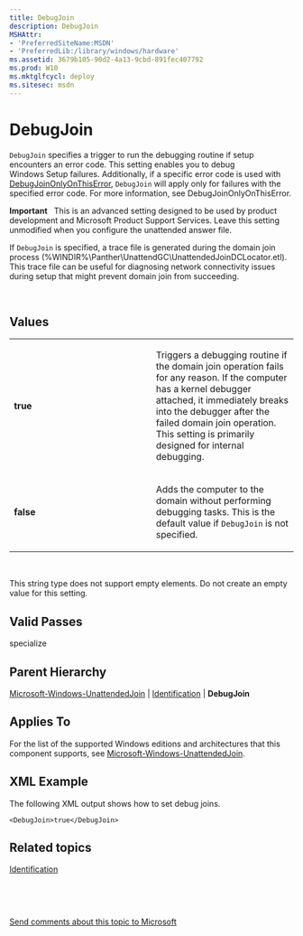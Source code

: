 ```yaml
---
title: DebugJoin
description: DebugJoin
MSHAttr:
- 'PreferredSiteName:MSDN'
- 'PreferredLib:/library/windows/hardware'
ms.assetid: 3679b105-90d2-4a13-9cbd-891fec407792
ms.prod: W10
ms.mktglfcycl: deploy
ms.sitesec: msdn
---
```


# DebugJoin


`DebugJoin` specifies a trigger to run the debugging routine if setup encounters an error code. This setting enables you to debug Windows Setup failures. Additionally, if a specific error code is used with [DebugJoinOnlyOnThisError](debugjoinonlyonthiserror-win7-microsoft-windows-unattendedjoinidentificationdebugjoinonlyonthiserror.md), `DebugJoin` will apply only for failures with the specified error code. For more information, see DebugJoinOnlyOnThisError.

**Important**  
This is an advanced setting designed to be used by product development and Microsoft Product Support Services. Leave this setting unmodified when you configure the unattended answer file.

If `DebugJoin` is specified, a trace file is generated during the domain join process (%WINDIR%\\Panther\\UnattendGC\\UnattendedJoinDCLocator.etl). This trace file can be useful for diagnosing network connectivity issues during setup that might prevent domain join from succeeding.

 

## Values


<table>
<colgroup>
<col width="50%" />
<col width="50%" />
</colgroup>
<tbody>
<tr class="odd">
<td><p><strong>true</strong></p></td>
<td><p>Triggers a debugging routine if the domain join operation fails for any reason. If the computer has a kernel debugger attached, it immediately breaks into the debugger after the failed domain join operation. This setting is primarily designed for internal debugging.</p></td>
</tr>
<tr class="even">
<td><p><strong>false</strong></p></td>
<td><p>Adds the computer to the domain without performing debugging tasks. This is the default value if <code>DebugJoin</code> is not specified.</p></td>
</tr>
</tbody>
</table>

 

This string type does not support empty elements. Do not create an empty value for this setting.

## Valid Passes


specialize

## Parent Hierarchy


[Microsoft-Windows-UnattendedJoin](microsoft-windows-unattendedjoin-win7-microsoft-windows-unattendedjoin.md) | [Identification](identification-win7-microsoft-windows-unattendedjoinidentification.md) | **DebugJoin**

## Applies To


For the list of the supported Windows editions and architectures that this component supports, see [Microsoft-Windows-UnattendedJoin](microsoft-windows-unattendedjoin-win7-microsoft-windows-unattendedjoin.md).

## XML Example


The following XML output shows how to set debug joins.

``` syntax
<DebugJoin>true</DebugJoin>
```

## Related topics


[Identification](identification-win7-microsoft-windows-unattendedjoinidentification.md)

 

 

[Send comments about this topic to Microsoft](mailto:wsddocfb@microsoft.com?subject=Documentation%20feedback%20%5Bp_unattend\p_unattend%5D:%20DebugJoin%20%20RELEASE:%20%2810/3/2016%29&body=%0A%0APRIVACY%20STATEMENT%0A%0AWe%20use%20your%20feedback%20to%20improve%20the%20documentation.%20We%20don't%20use%20your%20email%20address%20for%20any%20other%20purpose,%20and%20we'll%20remove%20your%20email%20address%20from%20our%20system%20after%20the%20issue%20that%20you're%20reporting%20is%20fixed.%20While%20we're%20working%20to%20fix%20this%20issue,%20we%20might%20send%20you%20an%20email%20message%20to%20ask%20for%20more%20info.%20Later,%20we%20might%20also%20send%20you%20an%20email%20message%20to%20let%20you%20know%20that%20we've%20addressed%20your%20feedback.%0A%0AFor%20more%20info%20about%20Microsoft's%20privacy%20policy,%20see%20http://privacy.microsoft.com/default.aspx. "Send comments about this topic to Microsoft")





